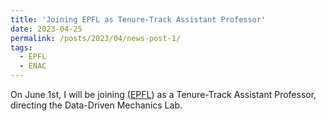 ```yaml
---
title: 'Joining EPFL as Tenure-Track Assistant Professor'
date: 2023-04-25
permalink: /posts/2023/04/news-post-1/ 
tags:
  - EPFL
  - ENAC
---
```


On June 1st, I will be joining ([EPFL](https://www.epfl.ch/schools/enac/)) as a Tenure-Track Assistant Professor, directing the Data-Driven Mechanics Lab.
